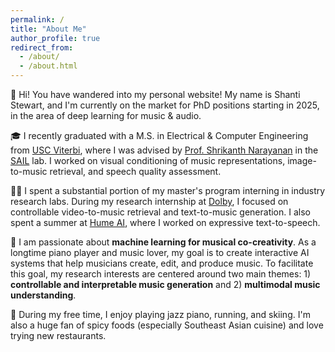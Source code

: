```yaml
---
permalink: /
title: "About Me"
author_profile: true
redirect_from: 
  - /about/
  - /about.html
---
```


👋 Hi! You have wandered into my personal website! My name is Shanti Stewart, and I'm currently on the market for PhD positions starting in 2025, in the area of deep learning for music & audio.

🎓 I recently graduated with a M.S. in Electrical & Computer Engineering from [USC Viterbi](https://viterbischool.usc.edu/), where I was advised by [Prof. Shrikanth Narayanan](https://scholar.google.com/citations?user=8EDHmYkAAAAJ&hl=en) in the [SAIL](https://sail.usc.edu) lab. I worked on visual conditioning of music representations, image-to-music retrieval, and speech quality assessment.

🧑‍💻 I spent a substantial portion of my master's program interning in industry research labs. During my research internship at [Dolby](https://www.dolby.com/), I focused on controllable video-to-music retrieval and text-to-music generation. I also spent a summer at [Hume AI](https://www.hume.ai/), where I worked on expressive text-to-speech.

🔭 I am passionate about **machine learning for musical co-creativity**. As a longtime piano player and music lover, my goal is to create interactive AI systems that help musicians create, edit, and produce music. To facilitate this goal, my research interests are centered around two main themes: 1) **controllable and interpretable music generation** and 2) **multimodal music understanding**.

🎹 During my free time, I enjoy playing jazz piano, running, and skiing. I'm also a huge fan of spicy foods (especially Southeast Asian cuisine) and love trying new restaurants.

